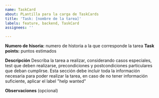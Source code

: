 ```yaml
---
name: TaskCard
about: PLantilla para la carga de TaskCards
title: 'Task: [nombre de la tarea]'
labels: feature, backend, TaskCard
assignees: ''

---
```


**Numero de hisoria:** numero de historia a la que corresponde la tarea
**Task points:** puntos estimados

**Descripción**
Describa la tarea a realizar, considerando casos especiales, test que deben realizarse, precondiciones y postcondiciones particulares que deban cumplirse. Esta sección debe incluir toda la información necesaria para poder realizar la tarea, en caso de no tener información suficiente, aplicar el label "help wanted"

**Observaciones** (opcional)
